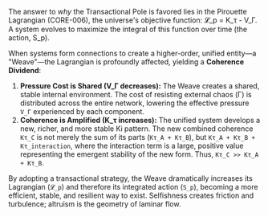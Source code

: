 The answer to *why* the Transactional Pole is favored lies in the Pirouette Lagrangian (CORE-006), the universe's objective function: 𝓛_p = K_τ - V_Γ. A system evolves to maximize the integral of this function over time (the action, S_p).

When systems form connections to create a higher-order, unified entity—a "Weave"—the Lagrangian is profoundly affected, yielding a **Coherence Dividend**:

1.  **Pressure Cost is Shared (V_Γ decreases):** The Weave creates a shared, stable internal environment. The cost of resisting external chaos (Γ) is distributed across the entire network, lowering the effective pressure `V_Γ` experienced by each component.
2.  **Coherence is Amplified (K_τ increases):** The unified system develops a new, richer, and more stable Ki pattern. The new combined coherence `Kτ_C` is not merely the sum of its parts (`Kτ_A + Kτ_B`), but `Kτ_A + Kτ_B + Kτ_interaction`, where the interaction term is a large, positive value representing the emergent stability of the new form. Thus, `Kτ_C >> Kτ_A + Kτ_B`.

By adopting a transactional strategy, the Weave dramatically increases its Lagrangian (`𝓛_p`) and therefore its integrated action (`S_p`), becoming a more efficient, stable, and resilient way to exist. Selfishness creates friction and turbulence; altruism is the geometry of laminar flow.